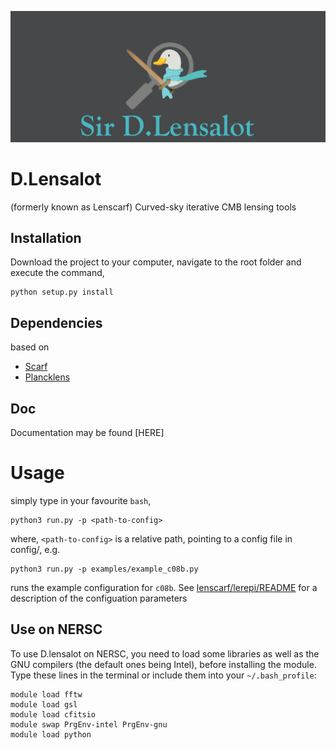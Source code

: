 ![D.lensalot logo](res/dlensalot2.PNG)
# D.Lensalot 



(formerly known as Lenscarf)
Curved-sky iterative CMB lensing tools

## Installation

Download the project to your computer, navigate to the root folder and execute the command,

``` 
python setup.py install
```

## Dependencies


 based on
  * [Scarf](https://github.com/samuelsimko/scarf)
  * [Plancklens](https://github.com/carronj/plancklens)


## Doc

Documentation may be found [HERE]

# Usage

simply type in your favourite `bash`,

```
python3 run.py -p <path-to-config>
```
where, `<path-to-config>` is a relative path, pointing to a config file in config/, e.g.

```
python3 run.py -p examples/example_c08b.py
```

runs the example configuration for `c08b`. See [lenscarf/lerepi/README](https://github.com/NextGenCMB/lenscarf/blob/f/mergelerepi/lenscarf/lerepi/README.rst) for a description of the configuation parameters


## Use on NERSC


To use D.lensalot on NERSC, you need to load some libraries as well as the GNU compilers (the default ones being Intel), before installing the module.
Type these lines in the terminal or include them into your `~/.bash_profile`:

```
module load fftw
module load gsl
module load cfitsio
module swap PrgEnv-intel PrgEnv-gnu
module load python
```


